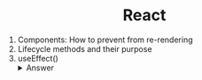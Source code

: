 <div align="center">
<h1>React</h1>
</div>
<ol>
<li>Components: How to prevent from re-rendering</li>
<li>Lifecycle methods and their purpose</li>
<li>useEffect()</li>
<details><summary>Answer</summary><p>
- Data fetching, DOM manipulation, subscriptions, timers, logging, and other side effects are not allowed inside the main body of a function component.  Instead, we can use useEffect.
- By default, effects run after every completed render, but you can choose to fire them only when certain values have changed.
</p></details>

</ol>
